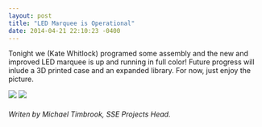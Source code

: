 ```yaml
---
layout: post
title: "LED Marquee is Operational"
date: 2014-04-21 22:10:23 -0400
---
```


Tonight we (Kate Whitlock) programed some assembly and the new and improved LED marquee is up and running in full color! Future progress will inlude a 3D printed case and an expanded library. For now, just enjoy the picture.

<img src="https://sse.se.rit.edu/assets/images/hello_sse.jpg" height="" /> 
<img src="https://sse.se.rit.edu/assets/images/rainbow.jpg" height="" /> 

###### Writen by Michael Timbrook, SSE Projects Head.
